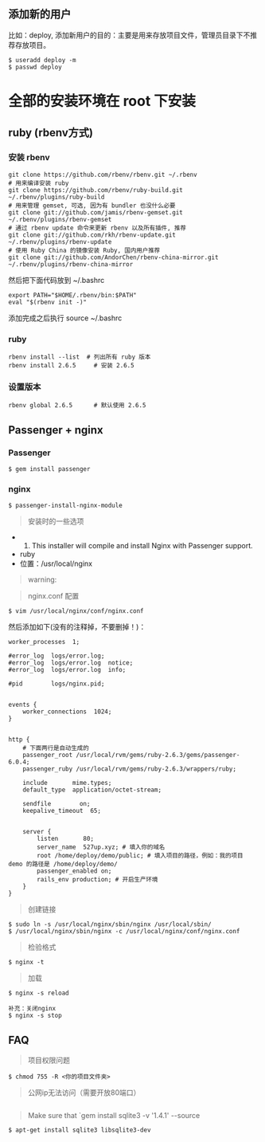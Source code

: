 ## 添加新的用户
比如：deploy, 添加新用户的目的：主要是用来存放项目文件，管理员目录下不推荐存放项目。
```
$ useradd deploy -m
$ passwd deploy
```

# 全部的安装环境在 root 下安装
## ruby (rbenv方式)
### 安装 rbenv
```
git clone https://github.com/rbenv/rbenv.git ~/.rbenv
# 用来编译安装 ruby
git clone https://github.com/rbenv/ruby-build.git ~/.rbenv/plugins/ruby-build
# 用来管理 gemset, 可选, 因为有 bundler 也没什么必要
git clone git://github.com/jamis/rbenv-gemset.git  ~/.rbenv/plugins/rbenv-gemset
# 通过 rbenv update 命令来更新 rbenv 以及所有插件, 推荐
git clone git://github.com/rkh/rbenv-update.git ~/.rbenv/plugins/rbenv-update
# 使用 Ruby China 的镜像安装 Ruby, 国内用户推荐
git clone git://github.com/AndorChen/rbenv-china-mirror.git ~/.rbenv/plugins/rbenv-china-mirror
```
然后把下面代码放到 ~/.bashrc
```
export PATH="$HOME/.rbenv/bin:$PATH"
eval "$(rbenv init -)"
```
添加完成之后执行 source ~/.bashrc
### ruby
```
rbenv install --list  # 列出所有 ruby 版本
rbenv install 2.6.5     # 安装 2.6.5
```

### 设置版本
```
rbenv global 2.6.5      # 默认使用 2.6.5
```

## Passenger + nginx
### Passenger
```
$ gem install passenger
```
### nginx
```
$ passenger-install-nginx-module
```
> 安装时的一些选项

- 1. This installer will compile and install Nginx with Passenger support.
- ruby
- 位置：/usr/local/nginx

> warning:

> nginx.conf 配置
```
$ vim /usr/local/nginx/conf/nginx.conf 
```
然后添加如下(没有的注释掉，不要删掉！)：
```
worker_processes  1;

#error_log  logs/error.log;
#error_log  logs/error.log  notice;
#error_log  logs/error.log  info;

#pid        logs/nginx.pid;


events {
    worker_connections  1024;
}


http {
    # 下面两行是自动生成的
    passenger_root /usr/local/rvm/gems/ruby-2.6.3/gems/passenger-6.0.4;
    passenger_ruby /usr/local/rvm/gems/ruby-2.6.3/wrappers/ruby;

    include       mime.types;
    default_type  application/octet-stream;

    sendfile        on;
    keepalive_timeout  65;


    server {
        listen       80;
        server_name  527up.xyz; # 填入你的域名
        root /home/deploy/demo/public; # 填入项目的路径，例如：我的项目 demo 的路径是 /home/deploy/demo/
        passenger_enabled on;
        rails_env production; # 开启生产环境
    }
}
```
> 创建链接
```
$ sudo ln -s /usr/local/nginx/sbin/nginx /usr/local/sbin/
$ /usr/local/nginx/sbin/nginx -c /usr/local/nginx/conf/nginx.conf
```
> 检验格式 
```
$ nginx -t 
```
> 加载
```
$ nginx -s reload

补充：关闭nginx 
$ nginx -s stop
```

## FAQ
> 项目权限问题
```
$ chmod 755 -R <你的项目文件夹>
```
> 公网ip无法访问（需要开放80端口）
```
```
> Make sure that `gem install sqlite3 -v '1.4.1' --source 
```
$ apt-get install sqlite3 libsqlite3-dev
```
